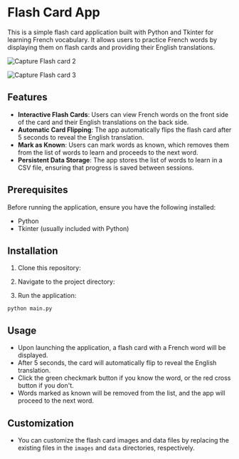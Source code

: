 # Flash Card App

This is a simple flash card application built with Python and Tkinter for learning French vocabulary. It allows users to practice French words by displaying them on flash cards and providing their English translations.

![Capture Flash card 2](https://github.com/user-attachments/assets/109729ec-7e1e-4712-8708-241deb5bceed)

![Capture Flash card 3](https://github.com/user-attachments/assets/55edd058-0bea-493e-8830-c7e63c79c8f4)




## Features

- **Interactive Flash Cards**: Users can view French words on the front side of the card and their English translations on the back side.
- **Automatic Card Flipping**: The app automatically flips the flash card after 5 seconds to reveal the English translation.
- **Mark as Known**: Users can mark words as known, which removes them from the list of words to learn and proceeds to the next word.
- **Persistent Data Storage**: The app stores the list of words to learn in a CSV file, ensuring that progress is saved between sessions.

## Prerequisites

Before running the application, ensure you have the following installed:

- Python 
- Tkinter (usually included with Python)

## Installation

1. Clone this repository:


2. Navigate to the project directory:


3. Run the application:

```
python main.py
```

## Usage

- Upon launching the application, a flash card with a French word will be displayed.
- After 5 seconds, the card will automatically flip to reveal the English translation.
- Click the green checkmark button if you know the word, or the red cross button if you don't.
- Words marked as known will be removed from the list, and the app will proceed to the next word.

## Customization

- You can customize the flash card images and data files by replacing the existing files in the `images` and `data` directories, respectively.
